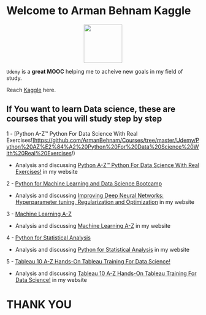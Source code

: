 # Welcome to Arman Behnam Kaggle


<p align="center"><img width="100" src="https://fa.wikipedia.org/wiki/%DA%A9%DA%AF%D9%84#/media/%D9%BE%D8%B1%D9%88%D9%86%D8%AF%D9%87:Kaggle_logo.png" />  </p>

`Udemy` is a **great MOOC** helping me to acheive new goals in my field of study.

Reach [Kaggle](https://www.Kaggle.com/) here.



## If You want to learn Data science, these are courses that you will study step by step

1 - [Python A-Z™ Python For Data Science With Real Exercises!]https://github.com/ArmanBehnam/Courses/tree/master/Udemy/Python%20AZ%E2%84%A2%20Python%20For%20Data%20Science%20With%20Real%20Exercises!)
  - Analysis and discussing [Python A-Z™ Python For Data Science With Real Exercises!](http://www.armanbehnam.com/about-me/education/python-for-data-science/) in my website

2 - [Python for Machine Learning and Data Science Bootcamp](https://github.com/ArmanBehnam/Courses/tree/master/Udemy/Python%20for%20Machine%20Learning%20and%20Data%20Science%20Bootcamp)
  - Analysis and discussing [Improving Deep Neural Networks: Hyperparameter tuning, Regularization and Optimization](http://www.armanbehnam.com/about-me/education/python-for-data-science/) in my website

3 - [Machine Learning A-Z](hhttps://github.com/ArmanBehnam/Courses/tree/master/Udemy/Machine%20Learning%20A-Z)
  - Analysis and discussing [Machine Learning A-Z](http://www.armanbehnam.com/about-me/education/courses/udemy/machine-learning-a-z-hands-on-python-r-in-data-science/) in my website
  
4 - [Python for Statistical Analysis](https://github.com/ArmanBehnam/Courses/tree/master/Udemy/Python%20for%20Statistical%20Analysis)
  - Analysis and discussing [Python for Statistical Analysis](http://www.armanbehnam.com/about-me/education/courses/udemy/python-for-statistical-analysis-udemy-course/) in my website

5 - [Tableau 10 A-Z Hands-On Tableau Training For Data Science!](https://github.com/ArmanBehnam/Courses/tree/master/Udemy/Tableau%2010%20A-Z%20Hands-On%20Tableau%20Training%20For%20Data%20Science!)
  - Analysis and discussing [Tableau 10 A-Z Hands-On Tableau Training For Data Science!](http://www.armanbehnam.com/about-me/education/tableau-data-science/) in my website
  
  
  
# THANK YOU
